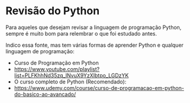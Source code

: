 # Revisão do Python

Para aqueles que desejam revisar a linguagem de programação Python,
sempre é muito bom para relembrar o que foi estudado antes.

Indico essa fonte, mas tem várias formas de aprender Python e qualquer
linguagem de programação:
* Curso de Programação em Python
* https://www.youtube.com/playlist?list=PLFKhhNd35zq_INvuX9YzXIbtpo_LGDzYK
* O curso completo de Python (Recomendado):
* https://www.udemy.com/course/curso-de-programacao-em-python-do-basico-ao-avancado/